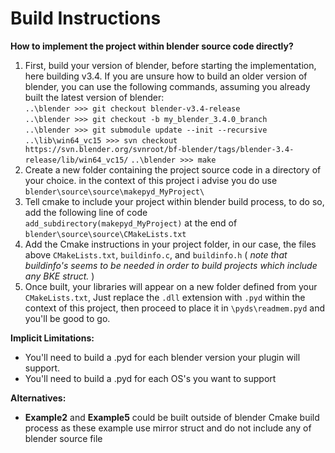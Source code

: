 # **Build Instructions**

**How to implement the project within blender source code directly?**

1.  First, build your version of blender, before starting the implementation, here building v3.4. If you are unsure how to build an older version of blender, you can use the following commands, assuming you already built the latest version of blender:   
    `..\blender >>> git checkout blender-v3.4-release`  
    `..\blender >>> git checkout -b my_blender_3.4.0_branch`  
    `..\blender >>> git submodule update --init --recursive`  
    `..\lib\win64_vc15 >>> svn checkout https://svn.blender.org/svnroot/bf-blender/tags/blender-3.4-release/lib/win64_vc15/`
    `..\blender >>> make`
2.  Create a new folder containing the project source code in a directory of your choice. in the context of this project i advise you do use `blender\source\source\makepyd_MyProject\`
3.  Tell cmake to include your project within blender build process, to do so, add the following line of code  
    `add_subdirectory(makepyd_MyProject)` at the end of `blender\source\source\CMakeLists.txt`
4.  Add the Cmake instructions in your project folder, in our case, the files above `CMakeLists.txt`, `buildinfo.c`, and `buildinfo.h` ( _note that buildinfo's seems to be needed in order to build projects which include any BKE struct._ )
5.  Once built, your libraries will appear on a new folder defined from your `CMakeLists.txt`, Just replace the `.dll` extension with `.pyd` within the context of this project, then proceed to place it in `\pyds\readmem.pyd` and you'll be good to go.

**Implicit Limitations:**

- You'll need to build a .pyd for each blender version your plugin will support.
- You'll need to build a .pyd for each OS's you want to support

**Alternatives:**

- **Example2** and **Example5** could be built outside of blender Cmake build process as these example use mirror struct and do not include any of blender source file
